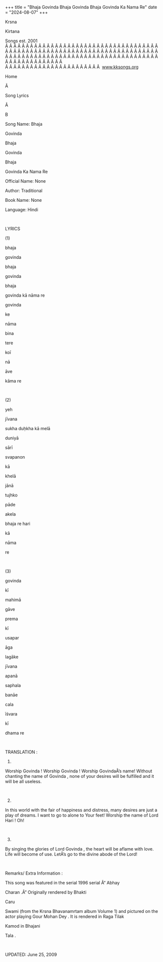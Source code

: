 +++ 
title = "Bhaja Govinda Bhaja Govinda Bhaja Govinda Ka Nama Re"
date = "2024-08-07"
+++

Krsna
 
Kirtana
 
Songs
 est.
2001
Â Â Â Â Â Â Â Â Â Â Â Â Â Â Â Â Â Â Â Â Â Â Â Â Â Â Â Â Â Â Â Â Â Â Â Â Â Â Â Â Â Â Â Â Â Â Â Â Â Â Â Â Â Â Â Â Â Â Â Â Â Â Â Â Â Â Â Â Â Â Â Â Â Â Â Â Â Â Â Â Â Â Â Â Â Â Â Â Â Â Â Â Â Â Â Â Â Â Â Â Â Â Â Â Â Â Â Â Â Â Â Â Â Â Â Â Â Â Â Â Â Â Â Â Â  
Â Â Â Â Â Â Â Â Â Â Â Â Â Â Â Â Â Â Â Â Â Â Â  
www.kksongs.org










Home


Ã 
 
Song Lyrics
 
Ã 
 
B


Song Name: 
Bhaja
 
Govinda
 
Bhaja
 
Govinda


Bhaja
 
Govinda
 Ka 
Nama
 Re


Official Name: None


Author: Traditional


Book Name: None


Language: 
Hindi


 


LYRICS


(1)


bhaja
 
govinda
 
bhaja
 
govinda
 
bhaja


govinda
 kā nāma re


govinda
 
ke
 
nāma


bina
 
tere
 
koī
 
nā
 
āve
 
kāma
 re


 


(2)


yeh
 
jīvana
 
sukha
 duḥkha kā 
melā


duniyā
 
sārī
 
svapanon
 
kā
 
khelā


jānā
 
tujhko
 
pāde
 
akela
 
bhaja
 re 
hari
 
kā
 
nāma

re


 


(3)


govinda
 
kī
 
mahimā
 
gāve
 
prema
 
kī
 
usapar


āga
 
lagāke


jīvana
 
apanā
 
saphala


banāe
 
cala
 
īśvara
 
kī
 
dhama
 re


 


TRANSLATION
:


1)
Worship 
Govinda
! Worship 
Govinda
!
Worship 
GovindaÂ’s
 name! Without chanting the name of 
Govinda
, none of your desires will be fulfilled and it will
be all useless.


 


2)
In this world with the fair of happiness and distress, many desires are just a
play of dreams. I want to go 
to
 alone to Your feet!
Worship the name of Lord 
Hari
! Oh!


 


3)
By singing the glories of Lord 
Govinda
, the heart
will be aflame with love. Life will become of use. LetÂ’s go to the divine abode
of the Lord!


 


Remarks/ Extra Information
: 


This song was featured in the serial 1996 serial Â“
Abhay
 
Charan
.Â” Originally
rendered by 
Bhakti
 
Caru

Swami (from the Krsna 
Bhavanamrtam
 album Volume 1)
and pictured on the actor playing 
Gour
 Mohan 
Dey
. It is rendered in Raga 
Tilak


Kamod
 in 
Bhajani
 
Tala
.


 


UPDATED:
 June 25, 2009